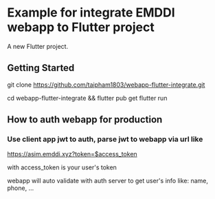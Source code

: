# Example for integrate EMDDI webapp to Flutter project

A new Flutter project.

## Getting Started

git clone https://github.com/taipham1803/webapp-flutter-integrate.git

cd webapp-flutter-integrate && flutter pub get
flutter run

## How to auth webapp for production

### Use client app jwt to auth, parse jwt to webapp via url like

https://asim.emddi.xyz?token=$access_token

with access_token is your user's token

webapp will auto validate with auth server to get user's info like: name, phone, ...
